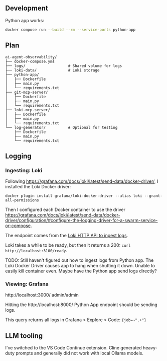 ## Development

Python app works:

```sh
docker compose run --build --rm --service-ports python-app
```

## Plan

```
ai-agent-observability/
├── docker-compose.yml
├── logs/                   # Shared volume for logs
├── loki-data/              # Loki storage
├── python-app/
│   ├── Dockerfile
│   ├── main.py
│   └── requirements.txt
├── git-mcp-server/
│   ├── Dockerfile
│   ├── main.py
│   └── requirements.txt
├── loki-mcp-server/
│   ├── Dockerfile
│   ├── main.py
│   └── requirements.txt
└── log-generator/          # Optional for testing
    ├── Dockerfile
    ├── main.py
    └── requirements.txt
```

## Logging

### Ingesting: Loki

Following https://grafana.com/docs/loki/latest/send-data/docker-driver/, I installed the Loki Docker driver:

```
docker plugin install grafana/loki-docker-driver --alias loki --grant-all-permissions
```

Then I configured each Docker container to use the driver https://grafana.com/docs/loki/latest/send-data/docker-driver/configuration/#configure-the-logging-driver-for-a-swarm-service-or-compose.

The endpoint comes from the [Loki HTTP API to ingest logs](https://grafana.com/docs/loki/latest/reference/loki-http-api/#ingest-logs).

Loki takes a while to be ready, but then it returns a 200: `curl http://localhost:3100/ready`.

TODO: Still haven't figured out how to ingest logs from Python app. The Loki Docker Driver causes app to hang when shutting it down. Unable to easily kill container even. Maybe have the Python app send logs directly?

### Viewing: Grafana

http://localhost:3000/ admin/admin

Hitting the http://localhost:8000/ Python App endpoint should be sending logs.

This query returns all logs in Grafana > Explore > Code: `{job=~".+"}`

## LLM tooling

I've switched to the VS Code Continue extension. Cline generated heavy-duty prompts and generally did not work with local Ollama models.
